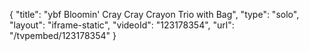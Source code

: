 {
    "title": "ybf Bloomin' Cray Cray Crayon Trio with Bag",
    "type": "solo",
    "layout": "iframe-static",
    "videoId": "123178354",
    "url": "\/tvpembed\/123178354"
}